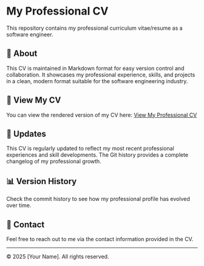# My Professional CV

This repository contains my professional curriculum vitae/resume as a software engineer.

## 📑 About

This CV is maintained in Markdown format for easy version control and collaboration. It showcases my professional experience, skills, and projects in a clean, modern format suitable for the software engineering industry.

## 🔗 View My CV

You can view the rendered version of my CV here: [View My Professional CV](https://johnprif.github.io/resume/)

## 📝 Updates

This CV is regularly updated to reflect my most recent professional experiences and skill developments. The Git history provides a complete changelog of my professional growth.

## 📊 Version History

Check the commit history to see how my professional profile has evolved over time.

## 📩 Contact

Feel free to reach out to me via the contact information provided in the CV.

---

© 2025 [Your Name]. All rights reserved.
